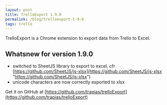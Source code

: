 ```yaml
---
layout: post
title: TrelloExport 1.9.0
permalink: /blog/trelloexport-1-9-0
tags: trello
---
```



TrelloExport is a Chrome extension to export data from Trello to Excel.

## Whatsnew for version 1.9.0

- switched to SheetJS library to export to excel, cfr [https://github.com/SheetJS/js-xlsx](https://github.com/SheetJS/js-xlsx "https://github.com/SheetJS/js-xlsx")
- unicode characters are now correctly exported to xlsx

Get it on GitHub at [https://github.com/trapias/trelloExport](https://github.com/trapias/trelloExport)
